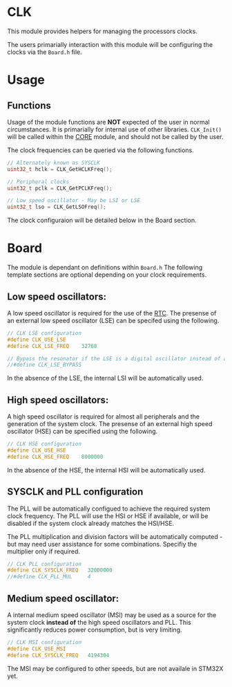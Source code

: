# CLK
This module provides helpers for managing the processors clocks.

The users primarially interaction with this module will be configuring the clocks via the `Board.h` file.

# Usage

## Functions

Usage of the module functions are **NOT** expected of the user in normal circumstances. It is primarially for internal use of other libraries. `CLK_Init()` will be called within the [CORE](CORE.md) module, and should not be called by the user.

The clock frequencies can be queried via the following functions.
```C
// Alternately known as SYSCLK
uint32_t hclk = CLK_GetHCLKFreq();

// Peripheral clocks
uint32_t pclk = CLK_GetPCLKFreq();

// Low speed oscillator - May be LSI or LSE
uint32_t lso = CLK_GetLSOFreq();
```

The clock configuraion will be detailed below in the Board section.

# Board

The module is dependant on definitions within `Board.h`
The following template sections are optional depending on your clock requirements.

## Low speed oscillators:

A low speed oscillator is required for the use of the [RTC](RTC.md).
The presense of an external low speed oscillator (LSE) can be specifed using the following.

```C
// CLK LSE configuration
#define CLK_USE_LSE
#define CLK_LSE_FREQ    32768

// Bypass the resonator if the LSE is a digital oscillator instead of a crystal.
//#define CLK_LSE_BYPASS
```

In the absence of the LSE, the internal LSI will be automatically used.

## High speed oscillators:

A high speed oscillator is required for almost all peripherals and the generation of the system clock.
The presense of an external high speed oscillator (HSE) can be specified using the following.

```C
// CLK HSE configuration
#define CLK_USE_HSE
#define CLK_HSE_FREQ    8000000
```

In the absence of the HSE, the internal HSI  will be automatically used.

## SYSCLK and PLL configuration

The PLL will be automatically configued to achieve the required system clock frequency. The PLL will use the HSI or HSE if available, or will be disabled if the system clock already matches the HSI/HSE.

The PLL multiplication and division factors will be automatically computed - but may need user assistance for some combinations. Specifiy the multiplier only if required.

```C
// CLK PLL configuration
#define CLK_SYSCLK_FREQ   32000000
//#define CLK_PLL_MUL     4
```

## Medium speed oscillator:

A internal medium speed oscillator (MSI) may be used as a source for the system clock **instead of** the high speed oscillators and PLL. This significantly reduces power consumption, but is very limiting.

```C
// CLK MSI configuration
#define CLK_USE_MSI
#define CLK_SYSCLK_FREQ   4194304
```

The MSI may be configured to other speeds, but are not availale in STM32X yet.